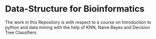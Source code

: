 # Data-Structure for Bioinformatics

The work in this Repository is with respect to a course on Introduction to python and data mining with the help of KNN, Naive Bayes and Decision Tree Classifiers
